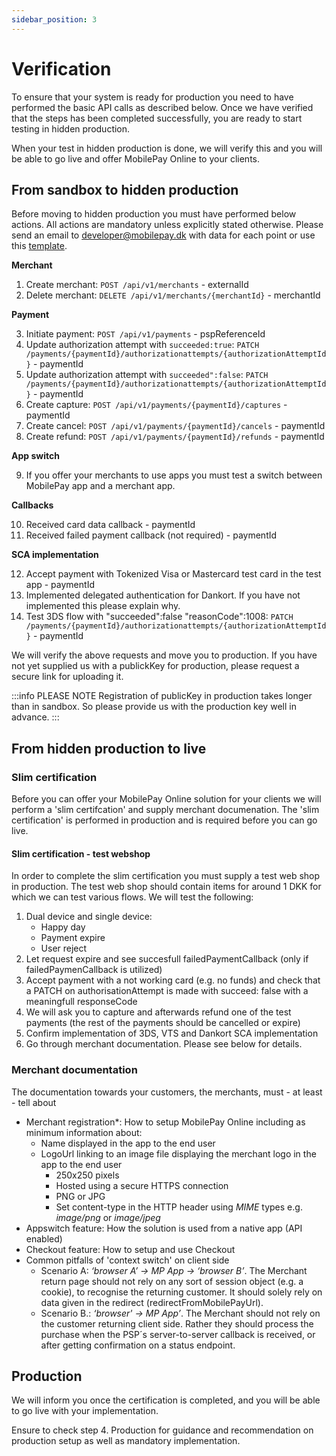 ```yaml
---
sidebar_position: 3
---
```


# Verification

To ensure that your system is ready for production you need to have performed the basic API calls as described below. Once we have verified that the steps has been completed successfully, you are ready to start testing in hidden production.

When your test in hidden production is done, we will verify this and you will be able to go live and offer MobilePay Online to your clients.

## From sandbox to hidden production

Before moving to hidden production you must have performed below actions. All actions are mandatory unless explicitly stated otherwise. Please send an email to developer@mobilepay.dk with data for each point or use this [template](mailto:developer@mobilepay.dk?subject=Sandbox%20verification&body=Hi%20MobilePay%2C%0D%0A%0D%0AMerchant%0D%0A1.%20Create%20merchant%20-%20externalId%3A%0D%0A2.%20Delete%20merchant%20-%20merchantId%3A%0D%0A%0D%0APayment%0D%0A3.%20Initiate%20payment%20-%20pspReferenceId%3A%0D%0A4.%20Update%20authorization%20attempt%20with%20succeeded%3Atrue%20-%20paymentId%3A%0D%0A5.%20Update%20authorization%20attempt%20with%20succeeded%22%3Afalse%20-%20paymentId%3A%0D%0A6.%20Create%20capture%20-%20paymentId%3A%0D%0A7.%20Create%20cancel%20-%20paymentId%3A%0D%0A8.%20Create%20refund%20-%20paymentId%3A%0D%0A%0D%0AApp%20switch%0D%0A9.%20We%20_have_%2F_have%20not_%20tested%20a%20switch%20between%20MobilePay%20and%20merchant%20app.%20Reason%3A%0D%0A%0D%0ACallbacks%0D%0A10.%20Received%20card%20data%20callback%20-%20paymentId%3A%0D%0A11.%20Received%20failed%20payment%20callback%20(not%20required)%20-%20paymentId%3A%0D%0A%0D%0ASCA%20implementation%0D%0A12.%20Accept%20payment%20with%20Tokenized%20Visa%20or%20Mastercard%20test%20card%20-%20paymentId%3A%0D%0A13.%20We%20_have_%2F_have%20not_%20implemented%20DA%20for%20Dankort.%20Reason%3A%0D%0A14.%203DS%20flow%20-%20paymentId%3A).

**Merchant**

1. Create merchant: `POST /api/v1/merchants` - externalId
2. Delete merchant: `DELETE /api/v1/merchants/{merchantId}` - merchantId

**Payment**

3. Initiate payment: `POST /api/v1/payments` - pspReferenceId
4. Update authorization attempt with `succeeded:true`:  `PATCH /payments/{paymentId}/authorizationattempts/{authorizationAttemptId}` - paymentId
5. Update authorization attempt with `succeeded":false`: `PATCH /payments/{paymentId}/authorizationattempts/{authorizationAttemptId}` - paymentId
6. Create capture: `POST /api/v1/payments/{paymentId}/captures` - paymentId
7. Create cancel: `POST /api/v1/payments/{paymentId}/cancels` - paymentId
8. Create refund: `POST /api/v1/payments/{paymentId}/refunds` - paymentId

**App switch**

9. If you offer your merchants to use apps you must test a switch between MobilePay app and a merchant app.

**Callbacks**

10. Received card data callback - paymentId
11. Received failed payment callback (not required) - paymentId

**SCA implementation**

12. Accept payment with Tokenized Visa or Mastercard test card in the test app - paymentId
13. Implemented delegated authentication for Dankort. If you have not implemented this please explain why.
14. Test 3DS flow with "succeeded":false "reasonCode":1008: `PATCH /payments/{paymentId}/authorizationattempts/{authorizationAttemptId}` - paymentId

We will verify the above requests and move you to production. If you have not yet supplied us with a publickKey for production, please request a secure link for uploading it.

:::info PLEASE NOTE
Registration of publicKey in production takes longer than in sandbox. So please provide us with the production key well in advance.
:::

## From hidden production to live

### Slim certification

Before you can offer your MobilePay Online solution for your clients we will perform a 'slim certifcation' and supply merchant documenation. The 'slim certification' is performed in production and is required before you can go live.

#### Slim certification - test webshop

In order to complete the slim certification you must supply a test web shop in production. The test web shop should contain items for around 1 DKK for which we can test various flows. We will test the following:

1. Dual device and single device:
    * Happy day
    * Payment expire
    * User reject
2. Let request expire and see succesfull failedPaymentCallback (only if failedPaymenCallback is utilized)
3. Accept payment with a not working card (e.g. no funds) and check that a PATCH on authorisationAttempt is made with succeed: false with a meaningfull responseCode
4. We will ask you to capture and afterwards refund one of the test payments (the rest of the payments should be cancelled or expire)
5. Confirm implementation of 3DS, VTS and Dankort SCA implementation
6. Go through merchant documentation. Please see below for details.

### Merchant documentation

The documentation towards your customers, the merchants, must - at least - tell about

* Merchant registration*: How to setup MobilePay Online including as minimum information about:
  * Name displayed in the app to the end user
  * LogoUrl linking to an image file displaying the merchant logo in the app to the end user
    * 250x250 pixels
    * Hosted using a secure HTTPS connection
    * PNG or JPG
    * Set content-type in the HTTP header using *MIME* types e.g. *image/png* or *image/jpeg*
* Appswitch feature: How the solution is used from a native app (API enabled)
* Checkout feature: How to setup and use Checkout
* Common pitfalls of 'context switch' on client side
  * Scenario A: *‘browser A’ -> MP App -> ‘browser B’*.
The Merchant return page should not rely on any sort of session object (e.g. a cookie), to recognise the returning customer. It should solely rely on data given in the redirect (redirectFromMobilePayUrl).
  * Scenario B.: *‘browser' -> MP App’*.
The Merchant should not rely on the customer returning client side. Rather they should process the purchase when the PSP´s server-to-server callback is received, or after getting confirmation on a status endpoint.

## Production

We will inform you once the certification is completed, and you will be able to go live with your implementation.

Ensure to check step 4. Production for guidance and recommendation on production setup as well as mandatory implementation.
